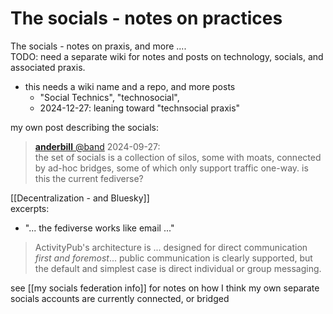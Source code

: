 # The socials - notes on practices

The socials - notes on praxis, and more ....  
TODO: need a separate wiki for notes and posts on technology, socials, and associated praxis.  
- this needs a wiki name and a repo, and more posts  
	- "Social Technics", "technosocial",  
	- 2024-12-27: leaning toward "technsocial praxis"  

my own post describing the socials:  
> [**anderbill** @band](https://hachyderm.io/@band "band")  2024-09-27:  
  the set of socials is a collection of silos, some with moats, connected by ad-hoc bridges, some of which only support traffic one-way. is this the current fediverse?

[[Decentralization - and Bluesky]]  
excerpts:  
- "... the fediverse works like email ..."  
 > ActivityPub's architecture is ... designed for direct communication _first and foremost_... public communication is clearly supported, but the default and simplest case is direct individual or group messaging.  

see [[my socials federation info]] for notes on how I think my own separate socials accounts are currently connected, or bridged  
